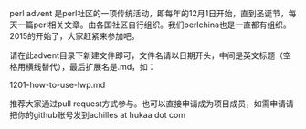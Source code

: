 perl advent 是perl社区的一项传统活动，即每年的12月1日开始，直到圣诞节，每天一篇perl相关文章。由各国社区自行组织。我们perlchina也是一直都有组织。2015的开始了，大家赶紧来参加吧。

请在此advent目录下新建文件即可，文件名请以日期开头，中间是英文标题（空格用横线替代），最后扩展名是.md，如：

1201-how-to-use-lwp.md

推荐大家通过pull request方式参与。也可以直接申请成为项目成员，如需申请请把你的github账号发到achilles at hukaa dot com
